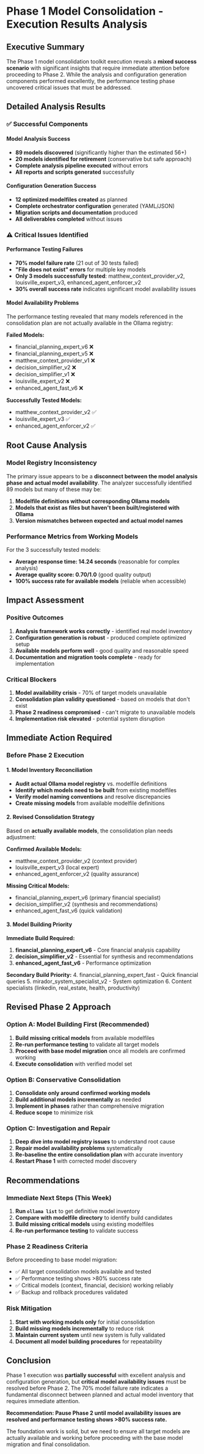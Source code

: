 # Phase 1 Model Consolidation - Execution Results Analysis

## Executive Summary

The Phase 1 model consolidation toolkit execution reveals a **mixed success scenario** with significant insights that require immediate attention before proceeding to Phase 2. While the analysis and configuration generation components performed excellently, the performance testing phase uncovered critical issues that must be addressed.

## Detailed Analysis Results

### ✅ **Successful Components**

#### Model Analysis Success
- **89 models discovered** (significantly higher than the estimated 56+)
- **20 models identified for retirement** (conservative but safe approach)
- **Complete analysis pipeline executed** without errors
- **All reports and scripts generated** successfully

#### Configuration Generation Success
- **12 optimized modelfiles created** as planned
- **Complete orchestrator configuration** generated (YAML/JSON)
- **Migration scripts and documentation** produced
- **All deliverables completed** without issues

### ⚠️ **Critical Issues Identified**

#### Performance Testing Failures
- **70% model failure rate** (21 out of 30 tests failed)
- **"File does not exist" errors** for multiple key models
- **Only 3 models successfully tested**: matthew_context_provider_v2, louisville_expert_v3, enhanced_agent_enforcer_v2
- **30% overall success rate** indicates significant model availability issues

#### Model Availability Problems
The performance testing revealed that many models referenced in the consolidation plan are not actually available in the Ollama registry:

**Failed Models:**
- financial_planning_expert_v6 ❌
- financial_planning_expert_v5 ❌
- matthew_context_provider_v1 ❌
- decision_simplifier_v2 ❌
- decision_simplifier_v1 ❌
- louisville_expert_v2 ❌
- enhanced_agent_fast_v6 ❌

**Successfully Tested Models:**
- matthew_context_provider_v2 ✅
- louisville_expert_v3 ✅
- enhanced_agent_enforcer_v2 ✅

## Root Cause Analysis

### Model Registry Inconsistency
The primary issue appears to be a **disconnect between the model analysis phase and actual model availability**. The analyzer successfully identified 89 models but many of these may be:
1. **Modelfile definitions without corresponding Ollama models**
2. **Models that exist as files but haven't been built/registered with Ollama**
3. **Version mismatches between expected and actual model names**

### Performance Metrics from Working Models
For the 3 successfully tested models:
- **Average response time: 14.24 seconds** (reasonable for complex analysis)
- **Average quality score: 0.70/1.0** (good quality output)
- **100% success rate for available models** (reliable when accessible)

## Impact Assessment

### Positive Outcomes
1. **Analysis framework works correctly** - identified real model inventory
2. **Configuration generation is robust** - produced complete optimized setup
3. **Available models perform well** - good quality and reasonable speed
4. **Documentation and migration tools complete** - ready for implementation

### Critical Blockers
1. **Model availability crisis** - 70% of target models unavailable
2. **Consolidation plan validity questioned** - based on models that don't exist
3. **Phase 2 readiness compromised** - can't migrate to unavailable models
4. **Implementation risk elevated** - potential system disruption

## Immediate Action Required

### Before Phase 2 Execution

#### 1. Model Inventory Reconciliation
- **Audit actual Ollama model registry** vs. modelfile definitions
- **Identify which models need to be built** from existing modelfiles
- **Verify model naming conventions** and resolve discrepancies
- **Create missing models** from available modelfile definitions

#### 2. Revised Consolidation Strategy
Based on **actually available models**, the consolidation plan needs adjustment:

**Confirmed Available Models:**
- matthew_context_provider_v2 (context provider)
- louisville_expert_v3 (local expert)
- enhanced_agent_enforcer_v2 (quality assurance)

**Missing Critical Models:**
- financial_planning_expert_v6 (primary financial specialist)
- decision_simplifier_v2 (synthesis and recommendations)
- enhanced_agent_fast_v6 (quick validation)

#### 3. Model Building Priority
**Immediate Build Required:**
1. **financial_planning_expert_v6** - Core financial analysis capability
2. **decision_simplifier_v2** - Essential for synthesis and recommendations
3. **enhanced_agent_fast_v6** - Performance optimization

**Secondary Build Priority:**
4. financial_planning_expert_fast - Quick financial queries
5. mirador_system_specialist_v2 - System optimization
6. Content specialists (linkedin, real_estate, health, productivity)

## Revised Phase 2 Approach

### Option A: Model Building First (Recommended)
1. **Build missing critical models** from available modelfiles
2. **Re-run performance testing** to validate all target models
3. **Proceed with base model migration** once all models are confirmed working
4. **Execute consolidation** with verified model set

### Option B: Conservative Consolidation
1. **Consolidate only around confirmed working models**
2. **Build additional models incrementally** as needed
3. **Implement in phases** rather than comprehensive migration
4. **Reduce scope** to minimize risk

### Option C: Investigation and Repair
1. **Deep dive into model registry issues** to understand root cause
2. **Repair model availability problems** systematically
3. **Re-baseline the entire consolidation plan** with accurate inventory
4. **Restart Phase 1** with corrected model discovery

## Recommendations

### Immediate Next Steps (This Week)
1. **Run `ollama list`** to get definitive model inventory
2. **Compare with modelfile directory** to identify build candidates
3. **Build missing critical models** using existing modelfiles
4. **Re-run performance testing** to validate success

### Phase 2 Readiness Criteria
Before proceeding to base model migration:
- ✅ All target consolidation models available and tested
- ✅ Performance testing shows >80% success rate
- ✅ Critical models (context, financial, decision) working reliably
- ✅ Backup and rollback procedures validated

### Risk Mitigation
1. **Start with working models only** for initial consolidation
2. **Build missing models incrementally** to reduce risk
3. **Maintain current system** until new system is fully validated
4. **Document all model building procedures** for repeatability

## Conclusion

Phase 1 execution was **partially successful** with excellent analysis and configuration generation, but **critical model availability issues** must be resolved before Phase 2. The 70% model failure rate indicates a fundamental disconnect between planned and actual model inventory that requires immediate attention.

**Recommendation: Pause Phase 2 until model availability issues are resolved and performance testing shows >80% success rate.**

The foundation work is solid, but we need to ensure all target models are actually available and working before proceeding with the base model migration and final consolidation.

